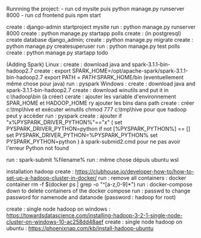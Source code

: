 Runnning the project:
    - run cd mysite puis python manage.py runserver 8000
    - run cd frontend puis npm start




create : django-admin startproject mysite
run  : python manage.py runserver 8000
create : python manage.py startapp polls
create :  (in postgresql) create database django_admin;
create : python manage.py migrate
create : python manage.py createsuperuser
run : python manage.py test polls
create : python manage.py startapp todo




(Adding Spark)
Linux : 
create : download java and spark-3.1.1-bin-hadoop2.7
create : export SPARK_HOME=/opt/apache-spark/spark-3.1.1-bin-hadoop2.7 export PATH = $PATH:$SPARK_HOME/bin  (eventuellement même chose pour java)
run : pyspark
Windows : 
create : download java and spark-3.1.1-bin-hadoop2.7
create : download winutils and put it in c:\hadoop\bin (à créer)
cerate : ajouter les variable d'environnement SPAR_HOME et HADOOP_HOME ry ajouter les bins dans path
create : créer c:\tmp\hive et exécuter winutils chmod 777 c:\tmp\hive pour que hadoop  peut y accèder
run : pyspark
create  : ajouter if "x%PYSPARK_DRIVER_PYTHON%"=="x" (
  set PYSPARK_DRIVER_PYTHON=python
  if not [%PYSPARK_PYTHON%] == [] set PYSPARK_DRIVER_PYTHON=%PYSPARK_PYTHON%
  set PYSPARK_PYTHON=python
) à spark-submid2.cmd pour ne pas avoir l'erreur Python not found


run  : spark-submit %filename%
run  : même chose dépuis ubuntu wsl

installation hadoop 
create : https://clubhouse.io/developer-how-to/how-to-set-up-a-hadoop-cluster-in-docker/
run : remove all containers : docker container rm -f $(docker ps | grep -o "^[a-z,0-9]*")
run : docker-compose down to delete containers of the docker compose
run : passwd to change password for namenode and datanode (password : hadoop for root)


create :   single node hadoop on windows : https://towardsdatascience.com/installing-hadoop-3-2-1-single-node-cluster-on-windows-10-ac258dd48aef
create :   single node hadoop on ubuntu : https://phoenixnap.com/kb/install-hadoop-ubuntu
